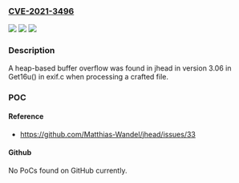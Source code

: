### [CVE-2021-3496](https://cve.mitre.org/cgi-bin/cvename.cgi?name=CVE-2021-3496)
![](https://img.shields.io/static/v1?label=Product&message=jhead&color=blue)
![](https://img.shields.io/static/v1?label=Version&message=jhead%203.06.0.1%20&color=brightgreen)
![](https://img.shields.io/static/v1?label=Vulnerability&message=CWE-119&color=brightgreen)

### Description

A heap-based buffer overflow was found in jhead in version 3.06 in Get16u() in exif.c when processing a crafted file.

### POC

#### Reference
- https://github.com/Matthias-Wandel/jhead/issues/33

#### Github
No PoCs found on GitHub currently.


